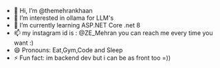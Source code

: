 - 👋 Hi, I’m @themehrankhaan
- 👀 I’m interested in ollama for LLM's 
- 🌱 I’m currently learning ASP.NET Core .net 8
- 📫 my instagram id is : @ZE_Mehran you can reach me every time you want :)
- 😄 Pronouns: Eat,Gym,Code and Sleep 
- ⚡ Fun fact: im backend dev but i can be as front too =))

<!---
themehrankhaan/themehrankhaan is a ✨ special ✨ repository because its `README.md` (this file) appears on your GitHub profile.
You can click the Preview link to take a look at your changes.
--->
